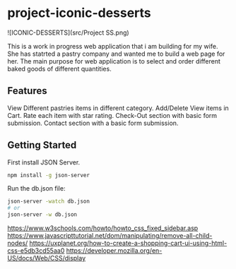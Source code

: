 # project-iconic-desserts

![ICONIC-DESSERTS](src/Project SS.png)

This is a work in progress web application that i am building for my wife. She has statrted a pastry company and wanted me to build a web page for her. The main purpose for web application  is to select and order different baked goods of different quantities.

## Features

View Different pastries items in different category.
Add/Delete View items in Cart.
Rate each item with star rating.
Check-Out section with basic form submission.
Contact section with a basic form submission.

## Getting Started

First install JSON Server.
```bash
npm install -g json-server
```
Run the db.json file: 
```bash
json-server -watch db.json
# or
json-server -w db.json
```


https://www.w3schools.com/howto/howto_css_fixed_sidebar.asp
https://www.javascripttutorial.net/dom/manipulating/remove-all-child-nodes/
https://uxplanet.org/how-to-create-a-shopping-cart-ui-using-html-css-e5db3cd55aa0
https://developer.mozilla.org/en-US/docs/Web/CSS/display